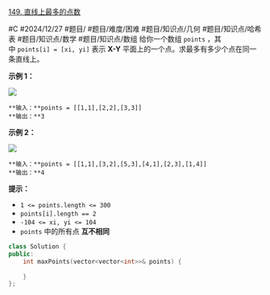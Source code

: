 [149. 直线上最多的点数](https://leetcode.cn/problems/max-points-on-a-line/)

#C #2024/12/27 #题目/ #题目/难度/困难 #题目/知识点/几何 #题目/知识点/哈希表 #题目/知识点/数学 #题目/知识点/数组
给你一个数组 `points` ，其中 `points[i] = [xi, yi]` 表示 **X-Y** 平面上的一个点。求最多有多少个点在同一条直线上。

**示例 1：**

![](https://assets.leetcode.com/uploads/2021/02/25/plane1.jpg)
```
**输入：**points = [[1,1],[2,2],[3,3]]
**输出：**3
```
**示例 2：**

![](https://assets.leetcode.com/uploads/2021/02/25/plane2.jpg)
```
**输入：**points = [[1,1],[3,2],[5,3],[4,1],[2,3],[1,4]]
**输出：**4
```
**提示：**

- `1 <= points.length <= 300`
- `points[i].length == 2`
- `-104 <= xi, yi <= 104`
- `points` 中的所有点 **互不相同**

```cpp
class Solution {
public:
    int maxPoints(vector<vector<int>>& points) {
        
    }
};
```